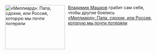<!--2025-04-05 10:15:21-->
<div class="yb">
  <div class="rss smaller1 kino_kino"><a href="https://www.kino-teatr.ru/kino/art/tv/5326/" title="«Миллиард»: Папа, сдохни, или Россия, которую мы почти потеряли"><img src="https://www.kino-teatr.ru/art/6/2/5326/poster.jpg" width="196" height="147" align="left" hspace="5" style="margin: 0px 10px 0px 5px" alt="«Миллиард»: Папа, сдохни, или Россия, которую мы почти потеряли"/></a><a href=https://www.kino-teatr.ru/kino/acter/m/ros/2776/bio/ target=_blank>Владимир Машков</a> грабит сам себя, чтобы другие боялись <br><a class="light" href="https://www.kino-teatr.ru/kino/art/tv/5326/">«Миллиард»: Папа, сдохни, или Россия, которую мы почти потеряли</a></div>
</div>
